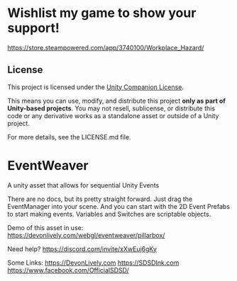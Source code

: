 # Wishlist my game to show your support!
https://store.steampowered.com/app/3740100/Workplace_Hazard/

## License

This project is licensed under the [Unity Companion License](https://unity.com/legal/licenses/unity-companion-license).

This means you can use, modify, and distribute this project **only as part of Unity-based projects**. You may not resell, sublicense, or distribute this code or any derivative works as a standalone asset or outside of a Unity project.

For more details, see the LICENSE.md file.

# EventWeaver
A unity asset that allows for sequential Unity Events

There are no docs, but its pretty straight forward.
Just drag the EventManager into your scene. And you can start with the 2D Event Prefabs to start making events.
Variables and Switches are scriptable objects.

Demo of this asset in use:
https://devonlively.com/webgl/eventweaver/pillarbox/

Need help?
https://discord.com/invite/xXwEuj6gKy

Some Links:
https://DevonLively.com
https://SDSDInk.com
https://www.facebook.com/OfficialSDSD/
